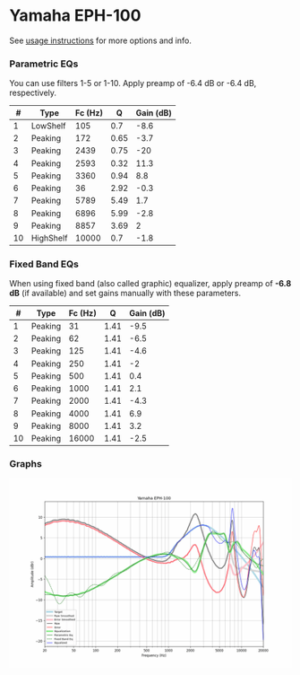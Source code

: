 # Yamaha EPH-100
See [usage instructions](https://github.com/jaakkopasanen/AutoEq#usage) for more options and info.

### Parametric EQs
You can use filters 1-5 or 1-10. Apply preamp of -6.4 dB or -6.4 dB, respectively.

|   # | Type      |   Fc (Hz) |    Q |   Gain (dB) |
|-----|-----------|-----------|------|-------------|
|   1 | LowShelf  |       105 | 0.7  |        -8.6 |
|   2 | Peaking   |       172 | 0.65 |        -3.7 |
|   3 | Peaking   |      2439 | 0.75 |       -20   |
|   4 | Peaking   |      2593 | 0.32 |        11.3 |
|   5 | Peaking   |      3360 | 0.94 |         8.8 |
|   6 | Peaking   |        36 | 2.92 |        -0.3 |
|   7 | Peaking   |      5789 | 5.49 |         1.7 |
|   8 | Peaking   |      6896 | 5.99 |        -2.8 |
|   9 | Peaking   |      8857 | 3.69 |         2   |
|  10 | HighShelf |     10000 | 0.7  |        -1.8 |

### Fixed Band EQs
When using fixed band (also called graphic) equalizer, apply preamp of **-6.8 dB** (if available) and set gains manually with these parameters.

|   # | Type    |   Fc (Hz) |    Q |   Gain (dB) |
|-----|---------|-----------|------|-------------|
|   1 | Peaking |        31 | 1.41 |        -9.5 |
|   2 | Peaking |        62 | 1.41 |        -6.5 |
|   3 | Peaking |       125 | 1.41 |        -4.6 |
|   4 | Peaking |       250 | 1.41 |        -2   |
|   5 | Peaking |       500 | 1.41 |         0.4 |
|   6 | Peaking |      1000 | 1.41 |         2.1 |
|   7 | Peaking |      2000 | 1.41 |        -4.3 |
|   8 | Peaking |      4000 | 1.41 |         6.9 |
|   9 | Peaking |      8000 | 1.41 |         3.2 |
|  10 | Peaking |     16000 | 1.41 |        -2.5 |

### Graphs
![](./Yamaha%20EPH-100.png)
